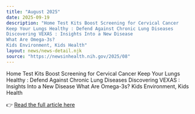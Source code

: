 ```yaml
---
title: "August 2025"
date: 2025-09-19
description: "Home Test Kits Boost Screening for Cervical Cancer 
Keep Your Lungs Healthy : Defend Against Chronic Lung Diseases
Discovering VEXAS : Insights Into a New Disease
What Are Omega-3s? 
Kids Environment, Kids Health"
layout: news/news-detail.njk
source: "https://newsinhealth.nih.gov/2025/08"
---
```


Home Test Kits Boost Screening for Cervical Cancer 
Keep Your Lungs Healthy : Defend Against Chronic Lung Diseases
Discovering VEXAS : Insights Into a New Disease
What Are Omega-3s? 
Kids Environment, Kids Health

👉 [Read the full article here](https://newsinhealth.nih.gov/2025/08)
